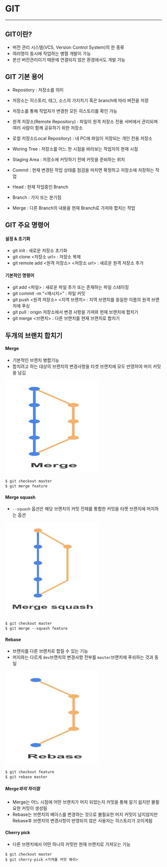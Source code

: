 # GIT
----------
## GIT이란?
- 버전 관리 시스템(VCS, Version Control System)의 한 종류
- 여러명이 동시에 작업하는 병렬 개발이 가능
- 분산 버전관리이기 때문에 연결되지 않은 환경에서도 개발 가능

## GIT 기본 용어
- Repository : 저장소를 의미
 - 저장소는 히스토리, 태그, 소스의 가지치기 혹은 branch에 따라 버전을 저장
 - 저장소를 통해 작업자가 변경한 모든 히스토리를 확인 가능
 - 원격 저장소(Remote Repository) : 파일이 원격 저장소 전용 서버에서 관리되며 여러 사람이 함께 공유하기 위한 저장소
 - 로컬 저장소(Local Repository) : 내 PC에 파일이 저장되는 개인 전용 저장소


- Woring Tree : 저장소를 어느 한 시점을 바라보는 작업자의 현재 시점
- Staging Area : 저장소에 커밋하기 전에 커밋을 준비하는 위치
- Commit : 현재 변경된 작업 상태를 점검을 마치면 확정하고 저장소에 저장하는 작업
- Head : 현재 작업중인 Branch
- Branch : 가지 또는 분기점
- Merge : 다른 Branch의 내용을 현재 Branch로 가져와 합치는 작업


## GIT 주요 명령어

#### 설정 & 초기화
- git init : 새로운 저장소 초기화
- git clone <저장소 url> : 저장소 복제
- git remote add <원격 저장소> <저장소 url> : 새로운 원격 저장소 추가

#### 기본적인 명령어
- git add <파일> : 새로운 파일 추가 또는 존재하는 파일 스테이징
- git commit -m "<메시지>" : 파일 커밋
- git push <원격 저장소> <지역 브랜치> : 지역 브랜치를 동일한 이름의 원격 브랜치에 푸싱
- git pull : origin 저장소에서 변경 사항을 가져와 현재 브랜치에 합치기
- git merge <브랜치> : 다른 브랜치를 현재 브랜치로 합치기

## 두개의 브랜치 합치기
#### Merge
- 기본적인 브랜치 병합기능
- 합치려고 하는 대상의 브랜치의 변경사항을 타겟 브랜치에 모두 반영하여 머지 커밋을 남김

<img src="../img/GIT/git/merge.jpg" width="300" height="300">

```git
$ git checkout master
$ git merge feature
```

#### Merge squash
- `--squash` 옵션은 해당 브랜치의 커밋 전체를 통합한 커밋을 타켓 브랜치에 머지하는 옵션

<img src="../img/GIT/git/merge_squash.jpg" width="300" height="300">

```git
$ git checkout master
$ git merge --squash feature
```

#### Rebase
- 브랜치를 다른 브랜치로 합칠 수 있는 기능
- 머지와는 다르게 `dev`브랜치의 변경사항 전부를 `master`브랜치에 푸쉬하는 것과 동일

<img src="../img/GIT/git/rebase.jpg" width="300" height="300">

```git
$ git checkout feature
$ git rebase master
```

##### Merge와의 차이점
- Merge는 어느 시점에 어떤 브랜치가 머지 되었는지 커밋을 통해 알기 쉽지만 불필요한 커밋이 생성됨
- Rebase는 브랜치의 베이스를 변경하는 것으로 불필요한 머지 커밋이 남지않지만 Rebase후 브랜치의 변경사항이 반영되지 않은 사용자는 히스토리가 꼬이게됨

#### Cherry pick
- 다른 브랜치에서 어떤 하나의 커밋만 현재 브랜치로 가져오는 기능

```git
$ git checkout master
$ git cherry-pick <가져올 커밋 해쉬>
```
